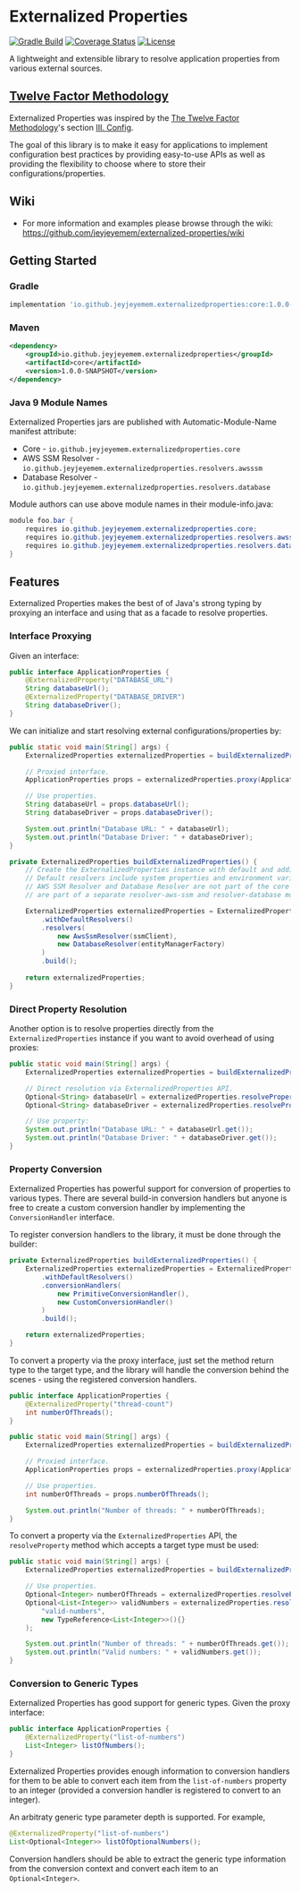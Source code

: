 # Externalized Properties

[![Gradle Build](https://github.com/jeyjeyemem/externalized-properties/actions/workflows/gradle-build.yaml/badge.svg)](https://github.com/jeyjeyemem/externalized-properties/actions/workflows/gradle-build.yaml)
[![Coverage Status](https://coveralls.io/repos/github/jeyjeyemem/externalized-properties/badge.svg?branch=main)](https://coveralls.io/github/jeyjeyemem/externalized-properties?branch=main)
[![License](https://img.shields.io/badge/License-Apache_2.0-blue.svg)](https://github.com/jeyjeyemem/externalized-properties/blob/main/LICENSE)

A lightweight and extensible library to resolve application properties from various external sources.

## [Twelve Factor Methodology](https://12factor.net)

Externalized Properties was inspired by the [The Twelve Factor Methodology](https://12factor.net)'s section [III. Config](https://12factor.net/config).  

The goal of this library is to make it easy for applications to implement configuration best practices by providing easy-to-use APIs as well as providing the flexibility to choose where to store their configurations/properties.

## Wiki

- For more information and examples please browse through the wiki: <https://github.com/jeyjeyemem/externalized-properties/wiki>

## Getting Started

### Gradle

```gradle
implementation 'io.github.jeyjeyemem.externalizedproperties:core:1.0.0-SNAPSHOT'
```

### Maven

```xml
<dependency>
    <groupId>io.github.jeyjeyemem.externalizedproperties</groupId>
    <artifactId>core</artifactId>
    <version>1.0.0-SNAPSHOT</version>
</dependency>
```

### Java 9 Module Names

Externalized Properties jars are published with Automatic-Module-Name manifest attribute:

- Core - `io.github.jeyjeyemem.externalizedproperties.core`
- AWS SSM Resolver - `io.github.jeyjeyemem.externalizedproperties.resolvers.awsssm`
- Database Resolver - `io.github.jeyjeyemem.externalizedproperties.resolvers.database`

Module authors can use above module names in their module-info.java:

```java
module foo.bar {
    requires io.github.jeyjeyemem.externalizedproperties.core;
    requires io.github.jeyjeyemem.externalizedproperties.resolvers.awsssm;
    requires io.github.jeyjeyemem.externalizedproperties.resolvers.database;
}
```

## Features

Externalized Properties makes the best of of Java's strong typing by proxying an interface and using that as a facade to resolve properties.

### Interface Proxying

Given an interface:

```java
public interface ApplicationProperties {
    @ExternalizedProperty("DATABASE_URL")
    String databaseUrl();
    @ExternalizedProperty("DATABASE_DRIVER")
    String databaseDriver();
}
```

We can initialize and start resolving external configurations/properties by:

```java
public static void main(String[] args) {
    ExternalizedProperties externalizedProperties = buildExternalizedProperties();

    // Proxied interface.
    ApplicationProperties props = externalizedProperties.proxy(ApplicationProperties.class);

    // Use properties.
    String databaseUrl = props.databaseUrl();
    String databaseDriver = props.databaseDriver();

    System.out.println("Database URL: " + databaseUrl);
    System.out.println("Database Driver: " + databaseDriver);
}

private ExternalizedProperties buildExternalizedProperties() {
    // Create the ExternalizedProperties instance with default and additional resolvers.
    // Default resolvers include system properties and environment variable resolvers.
    // AWS SSM Resolver and Database Resolver are not part of the core module. They 
    // are part of a separate resolver-aws-ssm and resolver-database modules.

    ExternalizedProperties externalizedProperties = ExternalizedPropertiesBuilder.newBuilder()
        .withDefaultResolvers() 
        .resolvers( 
            new AwsSsmResolver(ssmClient),
            new DatabaseResolver(entityManagerFactory)
        ) 
        .build();
    
    return externalizedProperties;
}
```

### Direct Property Resolution

Another option is to resolve properties directly from the `ExternalizedProperties` instance if you want to avoid overhead of using proxies:

```java
public static void main(String[] args) {
    ExternalizedProperties externalizedProperties = buildExternalizedProperties();

    // Direct resolution via ExternalizedProperties API.
    Optional<String> databaseUrl = externalizedProperties.resolveProperty("database.url");
    Optional<String> databaseDriver = externalizedProperties.resolveProperty("database.url");

    // Use property:
    System.out.println("Database URL: " + databaseUrl.get());
    System.out.println("Database Driver: " + databaseDriver.get());
}
```

### Property Conversion

Externalized Properties has powerful support for conversion of properties to various types. There are several build-in conversion handlers but anyone is free to create a custom conversion handler by implementing the `ConversionHandler` interface.

To register conversion handlers to the library, it must be done through the builder:

```java
private ExternalizedProperties buildExternalizedProperties() {
    ExternalizedProperties externalizedProperties = ExternalizedPropertiesBuilder.newBuilder()
        .withDefaultResolvers()
        .conversionHandlers(
            new PrimitiveConversionHandler(),
            new CustomConversionHandler()
        )
        .build();

    return externalizedProperties;
}
```

To convert a property via the proxy interface, just set the method return type to the target type, and the library will handle the conversion behind the scenes - using the registered conversion handlers.

```java
public interface ApplicationProperties {
    @ExternalizedProperty("thread-count")
    int numberOfThreads();
}

public static void main(String[] args) {
    ExternalizedProperties externalizedProperties = buildExternalizedProperties();

    // Proxied interface.
    ApplicationProperties props = externalizedProperties.proxy(ApplicationProperties.class);

    // Use properties.
    int numberOfThreads = props.numberOfThreads();

    System.out.println("Number of threads: " + numberOfThreads);
}
```

To convert a property via the `ExternalizedProperties` API, the `resolveProperty` method which accepts a target type must be used:

```java
public static void main(String[] args) {
    ExternalizedProperties externalizedProperties = buildExternalizedProperties();

    // Use properties.
    Optional<Integer> numberOfThreads = externalizedProperties.resolveProperty("number-of-threads", int.class);
    Optional<List<Integer>> validNumbers = externalizedProperties.resolveProperty(
        "valid-numbers", 
        new TypeReference<List<Integer>>(){}
    );

    System.out.println("Number of threads: " + numberOfThreads.get());
    System.out.println("Valid numbers: " + validNumbers.get());
}
```

### Conversion to Generic Types

Externalized Properties has good support for generic types. Given the proxy interface:

```java
public interface ApplicationProperties {
    @ExternalizedProperty("list-of-numbers")
    List<Integer> listOfNumbers();
}
```

Externalized Properties provides enough information to conversion handlers for them to be able to convert each item from the `list-of-numbers` property to an integer (provided a conversion handler is registered to convert to an integer).

An arbitraty generic type parameter depth is supported. For example,

```java
@ExternalizedProperty("list-of-numbers")
List<Optional<Integer>> listOfOptionalNumbers();
````

Conversion handlers should be able to extract the generic type information from the conversion context and convert each item to an `Optional<Integer>`.
